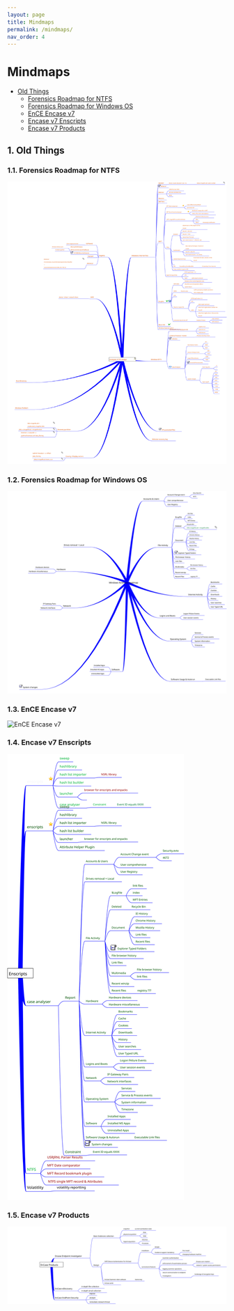 ```yaml
---
layout: page
title: Mindmaps
permalink: /mindmaps/
nav_order: 4
---
```


# Mindmaps

<!-- vscode-markdown-toc -->
*  [Old Things](#OldThings)
	*  [Forensics Roadmap for NTFS](#ForensicsRoadmapforNTFS)
	*  [Forensics Roadmap for Windows OS](#ForensicsRoadmapforWindowsOS)
	*  [EnCE Encase v7](#EnCEEncasev7)
	*  [Encase v7 Enscripts](#Encasev7Enscripts)
	*  [Encase v7 Products](#Encasev7Products)

<!-- vscode-markdown-toc-config
	numbering=true
	autoSave=true
	/vscode-markdown-toc-config -->
<!-- /vscode-markdown-toc -->

##  1. <a name='OldThings'></a>Old Things

###  1.1. <a name='ForensicsRoadmapforNTFS'></a>Forensics Roadmap for NTFS 

![Forensics Roadmap for NTFS](/mindmaps/svg/win-for-ntfs.svg)

###  1.2. <a name='ForensicsRoadmapforWindowsOS'></a>Forensics Roadmap for Windows OS 

![Forensics Roadmap for Windows](/mindmaps/svg/win-for-invest-roadmap.svg)

###  1.3. <a name='EnCEEncasev7'></a>EnCE Encase v7

![EnCE Encase v7](/mindmaps/svg/win-for-encase-v7-ence.svg)

###  1.4. <a name='Encasev7Enscripts'></a>Encase v7 Enscripts

![Encase v7 EnScripts](/mindmaps/svg/win-for-encase-v7-enscript.svg)

###  1.5. <a name='Encasev7Products'></a>Encase v7 Products

![Encase v7 Products](/mindmaps/svg/win-for-encase-products-2016.svg)


